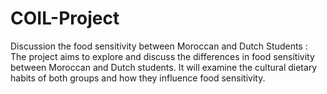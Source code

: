 # COIL-Project
Discussion the food sensitivity between Moroccan and Dutch Students : The project aims to explore and discuss the differences in food sensitivity between Moroccan and Dutch students. It will examine the cultural dietary habits of both groups and how they influence food sensitivity. 
